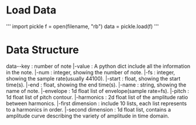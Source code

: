# Load Data
'''
import pickle
f = open(filename, "rb")
data = pickle.load(f)
'''
# Data Structure
data--key 		: number of note
    |-value		: A python dict include all the information in the note.
		|-num       : integer, showing the number of note.
		|-fs        : integer, showing the sample rate(usually 44100).
		|-start     : float, showing the start time(s).
   		|-end       : float, showing the end time(s).
   		|-name      : string, showing the name of note.
   		|-envelope  : 1d float list of envelope(sample rate=fs).
   		|-pitch     : 1d float list of pitch contour.
   		|-harmonics : 2d float list of the amplitude ratio between harmonics.
         	|-first dimension  : include 10 lists, each list represents to a harmonics in order.
         	|-second dimension : 1d float list, contains a amplitude curve describing the variety of amplitude in time domain.
